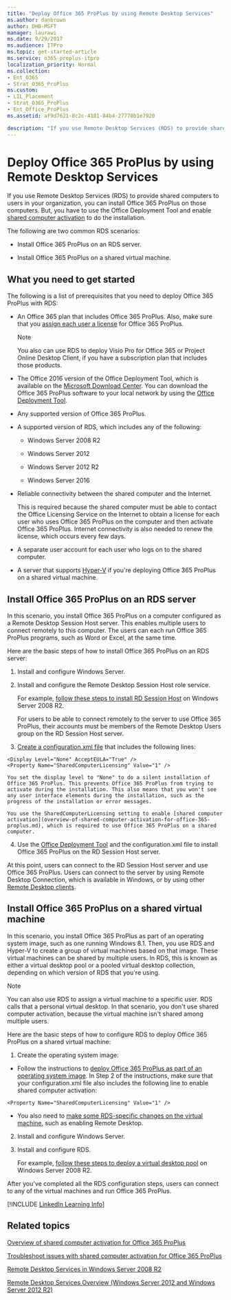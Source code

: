```yaml
---
title: "Deploy Office 365 ProPlus by using Remote Desktop Services"
ms.author: danbrown
author: DHB-MSFT
manager: laurawi
ms.date: 9/29/2017
ms.audience: ITPro
ms.topic: get-started-article
ms.service: o365-proplus-itpro
localization_priority: Normal
ms.collection:
- Ent_O365
- Strat_O365_ProPlus
ms.custom:
- LIL_Placement
- Strat_O365_ProPlus
- Ent_Office_ProPlus
ms.assetid: af9d7621-8c2c-4181-84b4-27778b1e7920

description: "If you use Remote Desktop Services (RDS) to provide shared computers to users in your organization, you can install Office 365 ProPlus on those computers. But, you have to use the Office Deployment Tool and enable shared computer activation to do the installation."
---
```


# Deploy Office 365 ProPlus by using Remote Desktop Services

If you use Remote Desktop Services (RDS) to provide shared computers to users in your organization, you can install Office 365 ProPlus on those computers. But, you have to use the Office Deployment Tool and enable [shared computer activation](overview-of-shared-computer-activation-for-office-365-proplus.md) to do the installation.
  
The following are two common RDS scenarios:
  
- Install Office 365 ProPlus on an RDS server.
    
- Install Office 365 ProPlus on a shared virtual machine.
    
## What you need to get started
<a name="Started"> </a>

The following is a list of prerequisites that you need to deploy Office 365 ProPlus with RDS:
  
- An Office 365 plan that includes Office 365 ProPlus. Also, make sure that you [assign each user a license](https://support.office.com/article/997596b5-4173-4627-b915-36abac6786dc) for Office 365 ProPlus.
    
    > [!NOTE]
    > You also can use RDS to deploy Visio Pro for Office 365 or Project Online Desktop Client, if you have a subscription plan that includes those products. 
  
- The Office 2016 version of the Office Deployment Tool, which is available on the [Microsoft Download Center](http://go.microsoft.com/fwlink/p/?LinkID=626065). You can download the Office 365 ProPlus software to your local network by using the [Office Deployment Tool](overview-of-the-office-2016-deployment-tool.md).
    
- Any supported version of Office 365 ProPlus.
    
- A supported version of RDS, which includes any of the following:
    
  - Windows Server 2008 R2 
    
  - Windows Server 2012 
    
  - Windows Server 2012 R2 
    
  - Windows Server 2016
    
- Reliable connectivity between the shared computer and the Internet.
    
    This is required because the shared computer must be able to contact the Office Licensing Service on the Internet to obtain a license for each user who uses Office 365 ProPlus on the computer and then activate Office 365 ProPlus. Internet connectivity is also needed to renew the license, which occurs every few days.
    
- A separate user account for each user who logs on to the shared computer.
    
- A server that supports [Hyper-V](https://go.microsoft.com/fwlink/p/?LinkId=510585) if you're deploying Office 365 ProPlus on a shared virtual machine.
    
## Install Office 365 ProPlus on an RDS server
<a name="Server"> </a>

In this scenario, you install Office 365 ProPlus on a computer configured as a Remote Desktop Session Host server. This enables multiple users to connect remotely to this computer. The users can each run Office 365 ProPlus programs, such as Word or Excel, at the same time.
  
Here are the basic steps of how to install Office 365 ProPlus on an RDS server:
  
1. Install and configure Windows Server.
    
2. Install and configure the Remote Desktop Session Host role service.
    
    For example, [follow these steps to install RD Session Host](https://go.microsoft.com/fwlink/p/?LinkId=510582) on Windows Server 2008 R2.
    
    For users to be able to connect remotely to the server to use Office 365 ProPlus, their accounts must be members of the Remote Desktop Users group on the RD Session Host server.
    
3. [Create a configuration.xml file](configuration-options-for-the-office-2016-deployment-tool.md) that includes the following lines:
    
  ```
  <Display Level="None" AcceptEULA="True" /> 
<Property Name="SharedComputerLicensing" Value="1" />

  ```

    You set the display level to "None" to do a silent installation of Office 365 ProPlus. This prevents Office 365 ProPlus from trying to activate during the installation. This also means that you won't see any user interface elements during the installation, such as the progress of the installation or error messages.
    
    You use the SharedComputerLicensing setting to enable [shared computer activation](overview-of-shared-computer-activation-for-office-365-proplus.md), which is required to use Office 365 ProPlus on a shared computer.
    
4. Use the [Office Deployment Tool](overview-of-the-office-2016-deployment-tool.md) and the configuration.xml file to install Office 365 ProPlus on the RD Session Host server.
    
At this point, users can connect to the RD Session Host server and use Office 365 ProPlus. Users can connect to the server by using Remote Desktop Connection, which is available in Windows, or by using other [Remote Desktop clients](https://go.microsoft.com/fwlink/p/?LinkId=510586).
  
## Install Office 365 ProPlus on a shared virtual machine
<a name="VM"> </a>

In this scenario, you install Office 365 ProPlus as part of an operating system image, such as one running Windows 8.1. Then, you use RDS and Hyper-V to create a group of virtual machines based on that image. These virtual machines can be shared by multiple users. In RDS, this is known as either a virtual desktop pool or a pooled virtual desktop collection, depending on which version of RDS that you're using.
  
> [!NOTE]
> You can also use RDS to assign a virtual machine to a specific user. RDS calls that a personal virtual desktop. In that scenario, you don't use shared computer activation, because the virtual machine isn't shared among multiple users. 
  
Here are the basic steps of how to configure RDS to deploy Office 365 ProPlus on a shared virtual machine:
  
1. Create the operating system image:
    
  - Follow the instructions to [deploy Office 365 ProPlus as part of an operating system image](deploy-office-365-proplus-as-part-of-an-operating-system-image.md). In Step 2 of the instructions, make sure that your configuration.xml file also includes the following line to enable shared computer activation:
    
  ```
  <Property Name="SharedComputerLicensing" Value="1" />
  ```

  - You also need to [make some RDS-specific changes on the virtual machine](https://go.microsoft.com/fwlink/p/?LinkId=510584), such as enabling Remote Desktop.
    
2. Install and configure Windows Server.
    
3. Install and configure RDS.
    
    For example, [follow these steps to deploy a virtual desktop pool](https://go.microsoft.com/fwlink/p/?LinkId=510583) on Windows Server 2008 R2.
    
After you've completed all the RDS configuration steps, users can connect to any of the virtual machines and run Office 365 ProPlus.
  
[!INCLUDE [LinkedIn Learning Info](common/office/linkedin-learning-info.md)]
   
## Related topics
<a name="VM"> </a>

[Overview of shared computer activation for Office 365 ProPlus](overview-of-shared-computer-activation-for-office-365-proplus.md)
  
[Troubleshoot issues with shared computer activation for Office 365 ProPlus](troubleshoot-issues-with-shared-computer-activation-for-office-365-proplus.md)
  
[Remote Desktop Services in Windows Server 2008 R2](https://go.microsoft.com/fwlink/p/?LinkID=268148)
  
[Remote Desktop Services Overview (Windows Server 2012 and Windows Server 2012 R2)](https://go.microsoft.com/fwlink/p/?LinkID=268149)
  


